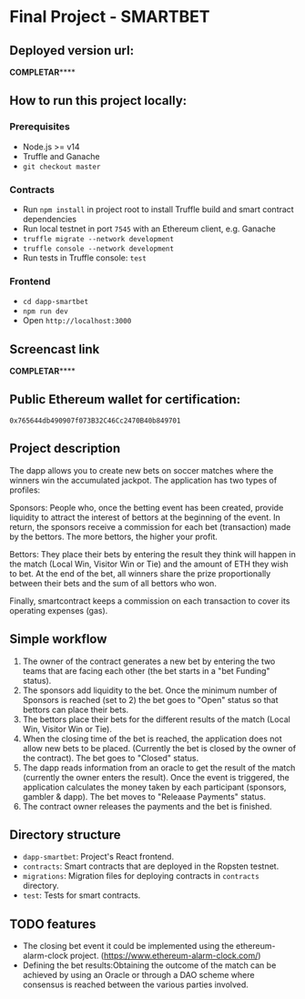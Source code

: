 # Final Project - SMARTBET

## Deployed version url:

**************COMPLETAR******************

## How to run this project locally:

### Prerequisites

- Node.js >= v14
- Truffle and Ganache
- `git checkout master`

### Contracts

- Run `npm install` in project root to install Truffle build and smart contract dependencies
- Run local testnet in port `7545` with an Ethereum client, e.g. Ganache
- `truffle migrate --network development`
- `truffle console --network development`
- Run tests in Truffle console: `test`

### Frontend
- `cd dapp-smartbet`
- `npm run dev`
- Open `http://localhost:3000`

## Screencast link

**************COMPLETAR******************

## Public Ethereum wallet for certification:

`0x765644db490907f073B32C46Cc2470B40b849701`

## Project description

The dapp allows you to create new bets on soccer matches where the winners win the accumulated jackpot.
The application has two types of profiles:

Sponsors: People who, once the betting event has been created, provide liquidity to attract the interest of bettors at the beginning of the event. In return, the sponsors receive a commission for each bet (transaction) made by the bettors. The more bettors, the higher your profit.

Bettors: They place their bets by entering the result they think will happen in the match (Local Win, Visitor Win or Tie) and the amount of ETH they wish to bet. At the end of the bet, all winners share the prize proportionally between their bets and the sum of all bettors who won.

Finally, smartcontract keeps a commission on each transaction to cover its operating expenses (gas).


## Simple workflow

1. The owner of the contract generates a new bet by entering the two teams that are facing each other (the bet starts in a "bet Funding" status).
2. The sponsors add liquidity to the bet. Once the minimum number of Sponsors is reached (set to 2) the bet goes to "Open" status so that bettors can place their bets.
3. The bettors place their bets for the different results of the match (Local Win, Visitor Win or Tie).
4. When the closing time of the bet is reached, the application does not allow new bets to be placed. (Currently the bet is closed by the owner of the contract). The bet goes to "Closed" status.
5. The dapp reads information from an oracle to get the result of the match (currently the owner enters the result). Once the event is triggered, the application calculates the money taken by each participant (sponsors, gambler & dapp). The bet moves to "Releaase Payments" status.
6. The contract owner releases the payments and the bet is finished.


## Directory structure

- `dapp-smartbet`: Project's React frontend.
- `contracts`: Smart contracts that are deployed in the Ropsten testnet.
- `migrations`: Migration files for deploying contracts in `contracts` directory.
- `test`: Tests for smart contracts.


## TODO features

- The closing bet event it could be implemented using the ethereum-alarm-clock project. (https://www.ethereum-alarm-clock.com/)
- Defining the bet results:Obtaining the outcome of the match can be achieved by using an Oracle or through a DAO scheme where consensus is reached between the various parties involved.
